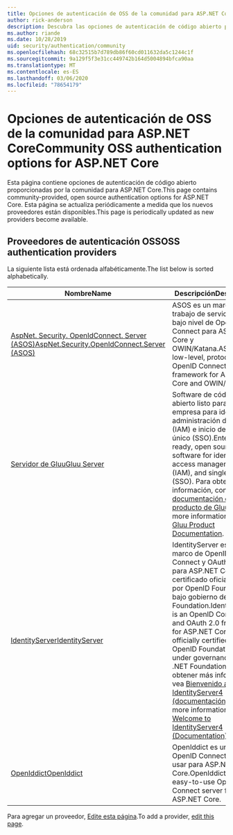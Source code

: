 ```yaml
---
title: Opciones de autenticación de OSS de la comunidad para ASP.NET Core
author: rick-anderson
description: Descubra las opciones de autenticación de código abierto para ASP.NET Core.
ms.author: riande
ms.date: 10/28/2019
uid: security/authentication/community
ms.openlocfilehash: 68c32515b7d789db86f60cd011632da5c1244c1f
ms.sourcegitcommit: 9a129f5f3e31cc449742b164d5004894bfca90aa
ms.translationtype: MT
ms.contentlocale: es-ES
ms.lasthandoff: 03/06/2020
ms.locfileid: "78654179"
---
```

# <a name="community-oss-authentication-options-for-aspnet-core"></a><span data-ttu-id="90045-103">Opciones de autenticación de OSS de la comunidad para ASP.NET Core</span><span class="sxs-lookup"><span data-stu-id="90045-103">Community OSS authentication options for ASP.NET Core</span></span>

<span data-ttu-id="90045-104">Esta página contiene opciones de autenticación de código abierto proporcionadas por la comunidad para ASP.NET Core.</span><span class="sxs-lookup"><span data-stu-id="90045-104">This page contains community-provided, open source authentication options for ASP.NET Core.</span></span> <span data-ttu-id="90045-105">Esta página se actualiza periódicamente a medida que los nuevos proveedores están disponibles.</span><span class="sxs-lookup"><span data-stu-id="90045-105">This page is periodically updated as new providers become available.</span></span>

## <a name="oss-authentication-providers"></a><span data-ttu-id="90045-106">Proveedores de autenticación OSS</span><span class="sxs-lookup"><span data-stu-id="90045-106">OSS authentication providers</span></span>

<span data-ttu-id="90045-107">La siguiente lista está ordenada alfabéticamente.</span><span class="sxs-lookup"><span data-stu-id="90045-107">The list below is sorted alphabetically.</span></span>

| <span data-ttu-id="90045-108">Nombre</span><span class="sxs-lookup"><span data-stu-id="90045-108">Name</span></span> | <span data-ttu-id="90045-109">Descripción</span><span class="sxs-lookup"><span data-stu-id="90045-109">Description</span></span> |
| ---- | ----------- |
| [<span data-ttu-id="90045-110">AspNet. Security. OpenIdConnect. Server (ASOS)</span><span class="sxs-lookup"><span data-stu-id="90045-110">AspNet.Security.OpenIdConnect.Server (ASOS)</span></span>](https://github.com/aspnet-contrib/AspNet.Security.OpenIdConnect.Server) | <span data-ttu-id="90045-111">ASOS es un marco de trabajo de servidor de bajo nivel de OpenID Connect para ASP.NET Core y OWIN/Katana.</span><span class="sxs-lookup"><span data-stu-id="90045-111">ASOS is a low-level, protocol-first OpenID Connect server framework for ASP.NET Core and OWIN/Katana.</span></span> |
| [<span data-ttu-id="90045-112">Servidor de Gluu</span><span class="sxs-lookup"><span data-stu-id="90045-112">Gluu Server</span></span>](https://gluu.org/) | <span data-ttu-id="90045-113">Software de código abierto listo para la empresa para identidad, administración de acceso (IAM) e inicio de sesión único (SSO).</span><span class="sxs-lookup"><span data-stu-id="90045-113">Enterprise ready, open source software for identity, access management (IAM), and single sign-on (SSO).</span></span> <span data-ttu-id="90045-114">Para obtener más información, consulte la [documentación del producto de Gluu](https://gluu.org/docs/).</span><span class="sxs-lookup"><span data-stu-id="90045-114">For more information, see the [Gluu Product Documentation](https://gluu.org/docs/).</span></span> |
| [<span data-ttu-id="90045-115">IdentityServer</span><span class="sxs-lookup"><span data-stu-id="90045-115">IdentityServer</span></span>](https://identityserver.io/) | <span data-ttu-id="90045-116">IdentityServer es un marco de OpenID Connect y OAuth 2,0 para ASP.NET Core, certificado oficialmente por OpenID Foundation y bajo gobierno de .NET Foundation.</span><span class="sxs-lookup"><span data-stu-id="90045-116">IdentityServer is an OpenID Connect and OAuth 2.0 framework for ASP.NET Core, officially certified by the OpenID Foundation and under governance of the .NET Foundation.</span></span> <span data-ttu-id="90045-117">Para obtener más información, vea [Bienvenido a IdentityServer4 (documentación)](https://identityserver4.readthedocs.io/en/latest/).</span><span class="sxs-lookup"><span data-stu-id="90045-117">For more information, see [Welcome to IdentityServer4 (Documentation)](https://identityserver4.readthedocs.io/en/latest/).</span></span> |
| [<span data-ttu-id="90045-118">OpenIddict</span><span class="sxs-lookup"><span data-stu-id="90045-118">OpenIddict</span></span>](https://github.com/openiddict/openiddict-core) | <span data-ttu-id="90045-119">OpenIddict es un servidor OpenID Connect fácil de usar para ASP.NET Core.</span><span class="sxs-lookup"><span data-stu-id="90045-119">OpenIddict is an easy-to-use OpenID Connect server for ASP.NET Core.</span></span> |

<span data-ttu-id="90045-120">Para agregar un proveedor, [Edite esta página](https://github.com/login?return_to=https%3A%2F%2Fgithub.com%2Faspnet%2FDocs%2Fedit%2Fmaster%2Faspnetcore%2Fsecurity%2Fauthentication%2Fcommunity.md).</span><span class="sxs-lookup"><span data-stu-id="90045-120">To add a provider, [edit this page](https://github.com/login?return_to=https%3A%2F%2Fgithub.com%2Faspnet%2FDocs%2Fedit%2Fmaster%2Faspnetcore%2Fsecurity%2Fauthentication%2Fcommunity.md).</span></span>
